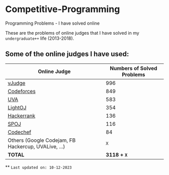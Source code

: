 # Competitive-Programming
Programming Problems - I have solved online

These are the problems of online judges that I have solved in my `undergraduate++` life (2013-2018).

## Some of the online judges I have used: 


| Online Judge | Numbers of Solved Problems |
| --- | --- |
| [vJudge](https://vjudge.net/user/dipta007) | 996 |
| [Codeforces](https://codeforces.com/profile/dipta007) | 849 |
| [UVA](https://uhunt.onlinejudge.org/id/230145) | 583 |
| [LightOJ](hhttps://lightoj.com/user/iamdipta) | 354 |
| [Hackerrank](https://www.hackerrank.com/dipta007?hr_r=1) | 136 |
| [SPOJ](https://www.spoj.com/users/dipta007/) | 116 |
| [Codechef](https://www.codechef.com/users/dipta007) | 84 |
| Others (Google Codejam, FB Hackercup, UVALive, ...) | `X` |
| **TOTAL** | **3118 + `X`** |

** `Last updated on: 10-12-2023`